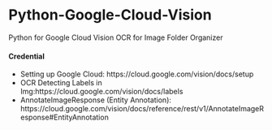 # Python-Google-Cloud-Vision
Python for Google Cloud Vision OCR for Image Folder Organizer

<h4>Credential</h4>

<ul>
  <li>Setting up Google Cloud: https://cloud.google.com/vision/docs/setup </li>
  <li>OCR Detecting Labels in Img:https://cloud.google.com/vision/docs/labels</li>
  <li>AnnotateImageResponse (Entity Annotation): https://cloud.google.com/vision/docs/reference/rest/v1/AnnotateImageResponse#EntityAnnotation</li>
  </ul>
